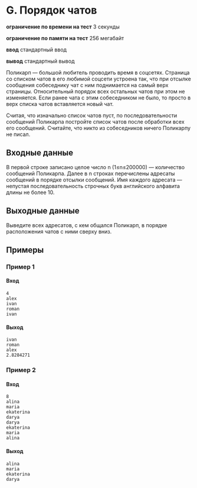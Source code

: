 # G. Порядок чатов
**ограничение по времени на тест** 3 секунды

**ограничение по памяти на тест** 256 мегабайт

**ввод** стандартный ввод

**вывод** стандартный вывод

Поликарп — большой любитель проводить время в соцсетях. Страница со списком чатов в его любимой соцсети устроена так, что при отсылке сообщения собеседнику чат с ним поднимается на самый верх страницы. Относительный порядок всех остальных чатов при этом не изменяется. Если ранее чата с этим собеседником не было, то просто в верх списка чатов вставляется новый чат.

Считая, что изначально список чатов пуст, по последовательности сообщений Поликарпа постройте список чатов после обработки всех его сообщений. Считайте, что никто из собеседников ничего Поликарпу не писал.

## Входные данные
В первой строке записано целое число n (1≤n≤200000) — количество сообщений Поликарпа. Далее в n строках перечислены адресаты сообщений в порядке отсылки сообщений. Имя каждого адресата — непустая последовательность строчных букв английского алфавита длины не более 10.

## Выходные данные
Выведите всех адресатов, с кем общался Поликарп, в порядке расположения чатов с ними сверху вниз.

## Примеры
### Пример 1
#### Вход
```
4
alex
ivan
roman
ivan
```
#### Выход
```
ivan
roman
alex
2.8284271
```
### Пример 2
#### Вход
```
8
alina
maria
ekaterina
darya
darya
ekaterina
maria
alina
```
#### Выход
```
alina
maria
ekaterina
darya
```
